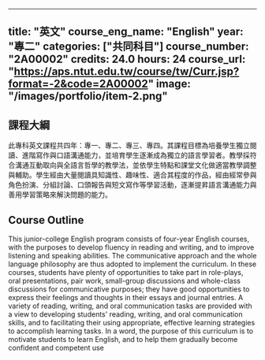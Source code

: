 
---
title: "英文"
course_eng_name: "English"
year: "專二"
categories: ["共同科目"]
course_number: "2A00002"
credits: 24.0
hours: 24
course_url: "https://aps.ntut.edu.tw/course/tw/Curr.jsp?format=-2&code=2A00002"
image: "/images/portfolio/item-2.png"
---

## 課程大綱

此專科英文課程共四年：專一、專二、專三、專四。其課程目標為培養學生獨立閱讀、進階寫作與口語溝通能力，並培育學生逐漸成為獨立的語言學習者。教學採符合溝通互動取向與全語言哲學的教學法，並依學生特點和課堂文化做適當教學調整與輔助。學生經由大量閱讀具知識性、趣味性、適合其程度的作品，經由經常參與角色扮演、分組討論、口頭報告與短文寫作等學習活動，逐漸提昇語言溝通能力與善用學習策略來解決問題的能力。

## Course Outline

This junior-college English program consists of four-year English courses, with the purposes to develop fluency in reading and writing, and to improve listening and speaking abilities. The communicative approach and the whole language philosophy are thus adopted to implement the curriculum. In these courses, students have plenty of opportunities to take part in role-plays, oral presentations, pair work, small-group discussions and whole-class discussions for communicative purposes; they have good opportunities to express their feelings and thoughts in their essays and journal entries. A variety of reading, writing, and oral communication tasks are provided with a view to developing students' reading, writing, and oral communication skills, and to facilitating their using appropriate, effective learning strategies to accomplish learning tasks. In a word, the purpose of this curriculum is to motivate students to learn English, and to help them gradually become confident and competent use
